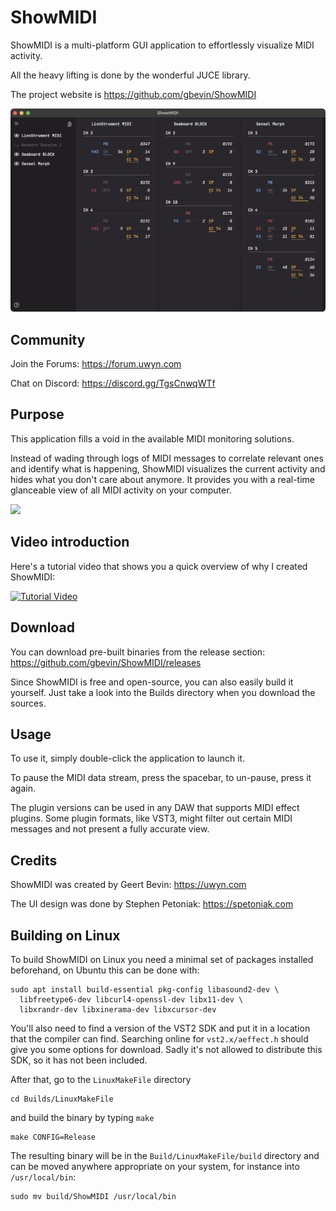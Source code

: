# ShowMIDI

ShowMIDI is a multi-platform GUI application to effortlessly visualize MIDI activity.

All the heavy lifting is done by the wonderful JUCE library.

The project website is https://github.com/gbevin/ShowMIDI

<p><img src="https://raw.githubusercontent.com/gbevin/ShowMIDI/main/Design/showmidi-0.5.0.png" style="width: auto" /></p>

## Community

Join the Forums: https://forum.uwyn.com

Chat on Discord: https://discord.gg/TgsCnwqWTf

## Purpose

This application fills a void in the available MIDI monitoring solutions.

Instead of wading through logs of MIDI messages to correlate relevant ones and identify what is happening, ShowMIDI visualizes the current activity and hides what you don't care about anymore. It provides you with a real-time glanceable view of all MIDI activity on your computer.

<p><img src="https://uwyn.com/images/showmidi-animation-small.gif" width="640" /></p>

## Video introduction

Here's a tutorial video that shows you a quick overview of why I created ShowMIDI:

<a href="https://www.youtube.com/watch?v=TliuBpUY8pw" target="_blank"><img src="https://i.ytimg.com/vi/TliuBpUY8pw/maxresdefault.jpg" alt="Tutorial Video" width="640" border="0" /></a>

## Download

You can download pre-built binaries from the release section:
https://github.com/gbevin/ShowMIDI/releases

Since ShowMIDI is free and open-source, you can also easily build it yourself. Just take a look into the Builds directory when you download the sources.

## Usage

To use it, simply double-click the application to launch it.

To pause the MIDI data stream, press the spacebar, to un-pause, press it again.

The plugin versions can be used in any DAW that supports MIDI effect plugins. Some plugin formats, like VST3, might filter out certain MIDI messages and not present a fully accurate view.

## Credits

ShowMIDI was created by Geert Bevin: https://uwyn.com

The UI design was done by Stephen Petoniak: https://spetoniak.com

## Building on Linux

To build ShowMIDI on Linux you need a minimal set of packages installed beforehand, on Ubuntu this can be done with:

```
sudo apt install build-essential pkg-config libasound2-dev \
  libfreetype6-dev libcurl4-openssl-dev libx11-dev \
  libxrandr-dev libxinerama-dev libxcursor-dev
```

You'll also need to find a version of the VST2 SDK and put it in a location that the compiler can find.
Searching online for `vst2.x/aeffect.h` should give you some options for download.
Sadly it's not allowed to distribute this SDK, so it has not been included.

After that, go to the `LinuxMakeFile` directory

```
cd Builds/LinuxMakeFile
```

and build the binary by typing `make`

```
make CONFIG=Release
```

The resulting binary will be in the `Build/LinuxMakeFile/build` directory and can be moved anywhere appropriate on your system, for instance into `/usr/local/bin`:

```
sudo mv build/ShowMIDI /usr/local/bin
```
